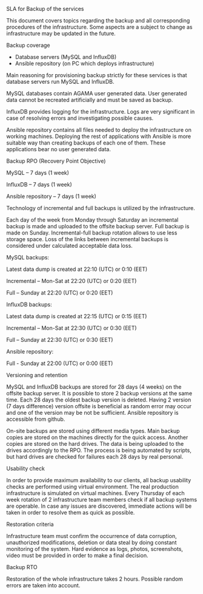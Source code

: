 SLA for Backup of the services

This document covers topics regarding the backup and all corresponding procedures of the infrastructure. 
Some aspects are a subject to change as infrastructure may be updated in the future. 


Backup coverage
-	Database servers (MySQL and InfluxDB) 
-	Ansible repository (on PC which deploys infrastructure)

Main reasoning for provisioning backup strictly for these services is that database servers run MySQL and InfluxDB.

MySQL databases contain AGAMA user generated data. User generated data cannot be recreated artificially and must be saved as backup. 

InfluxDB provides logging for the infrastructure. Logs are very significant in case of resolving errors and investigating possible causes. 

Ansible repository contains all files needed to deploy the infrastructure on working machines. Deploying the rest of applications with Ansible is more suitable way than creating backups of each one of them. These applications bear no user generated data.


Backup RPO (Recovery Point Objective)

MySQL – 7 days (1 week)

InfluxDB – 7 days (1 week)

Ansible repository – 7 days (1 week)

Technology of incremental and full backups is utilized by the infrastructure.

Each day of the week from Monday through Saturday an incremental backup is made and uploaded to the offsite backup server. 
Full backup is made on Sunday.
Incremental-full backup rotation allows to use less storage space. 
Loss of the links between incremental backups is considered under calculated acceptable data loss.


MySQL backups:

Latest data dump is created at 22:10 (UTC) or 0:10 (EET)

Incremental – Mon-Sat at 22:20 (UTC) or 0:20 (EET)

Full – Sunday at 22:20 (UTC) or 0:20 (EET)


InfluxDB backups:

Latest data dump is created at 22:15 (UTC) or 0:15 (EET)

Incremental – Mon-Sat at 22:30 (UTC) or 0:30 (EET)

Full – Sunday at 22:30 (UTC) or 0:30 (EET)

Ansible repository:

Full - Sunday at 22:00 (UTC) or 0:00 (EET)


Versioning and retention

MySQL and InfluxDB backups are stored for 28 days (4 weeks) on the offsite backup server. 
It is possible to store 2 backup versions at the same time. 
Each 28 days the oldest backup version is deleted. 
Having 2 version (7 days difference) version offsite is beneficial as random error may occur and one of the version may be not be sufficient. 
Ansible repository is accessible from github.

On-site backups are stored using different media types. 
Main backup copies are stored on the machines directly for the quick access.
Another copies are stored on the hard drives. 
The data is being uploaded to the drives accordingly to the RPO. 
The process is being automated by scripts, but hard drives are checked for failures each 28 days by real personal.


Usability check

In order to provide maximum availability to our clients, all backup usability checks are performed using virtual environment. 
The real production infrastructure is simulated on virtual machines. 
Every Thursday of each week rotation of 2 infrastructure team members check if all backup systems are operable. 
In case any issues are discovered, immediate actions will be taken in order to resolve them as quick as possible. 


Restoration criteria

Infrastructure team must confirm the occurrence of data corruption, unauthorized modifications, deletion or data steal by doing constant monitoring of the system. 
Hard evidence as logs, photos, screenshots, video must be provided in order to make a final decision.


Backup RTO

Restoration of the whole infrastructure takes 2 hours. Possible random errors are taken into account.
